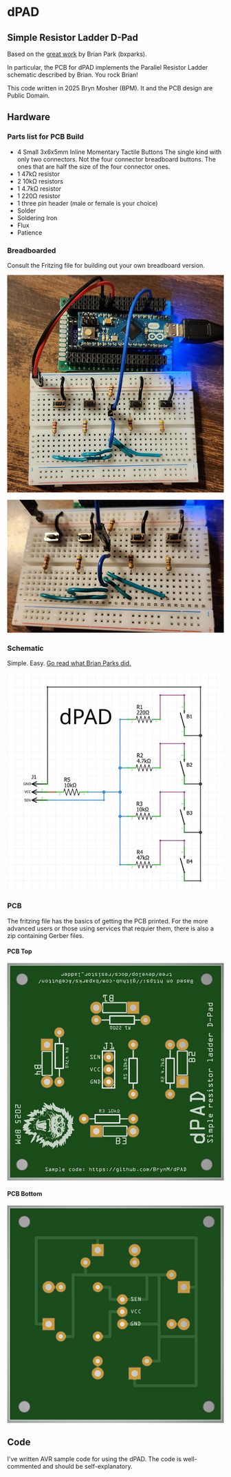 # dPAD

## Simple Resistor Ladder D-Pad

Based on the [great work](https://github.com/bxparks/AceButton/blob/develop/docs/resistor_ladder/README.md) by Brian Park (bxparks).

In particular, the PCB for dPAD implements the Parallel
Resistor Ladder schematic described by Brian. You rock
Brian!

This code written in 2025 Bryn Mosher (BPM). It and
the PCB design are Public Domain.

## Hardware

### Parts list for PCB Build

* 4 Small 3x6x5mm Inline Momentary Tactile Buttons
  The single kind with only two connectors. Not the
  four connector breadboard buttons. The ones that
  are half the size of the four connector ones.
* 1 47kΩ resistor
* 2 10kΩ resistors
* 1 4.7kΩ resistor
* 1 220Ω resistor
* 1 three pin header (male or female is your choice)
* Solder
* Soldering Iron
* Flux
* Patience

### Breadboarded

Consult the Fritzing file for building out your own
breadboard version.

![dPAD Breadboard Image A](dpad_bb_A.jpg)

![dPAD Breadboard Image B](dpad_bb_B.jpg)

### Schematic

Simple. Easy. [Go read what Brian Parks did.](https://github.com/bxparks/AceButton/blob/develop/docs/resistor_ladder/README.md)

![dPAD Schematic Image](dpad_schematic.jpg)

### PCB

The fritzing file has the basics of getting the PCB
printed. For the more advanced users or those using
services that requier them, there is also a zip
containing Gerber files.

#### PCB Top

![dPAD PCB Top Image](dpad_pcb.jpg)

#### PCB Bottom

![dPAD PCB Bottom Image](dpad_pcb_bottom.jpg)

## Code

I've written AVR sample code for using the dPAD. The
code is well-commented and should be self-explanatory.
